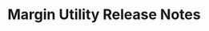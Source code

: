 <!-- Release notes authoring guidelines: http://keepachangelog.com/ -->

# Margin Utility Release Notes

<!-- ## [Unreleased] -->

<!-- ## [VERSION] -->

